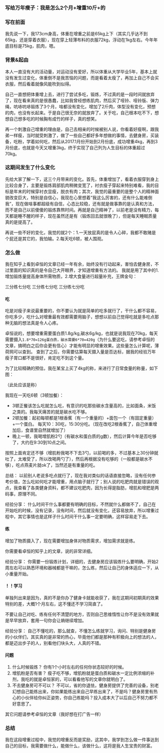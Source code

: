 ### 写给万年瘦子：我是怎么2个月+增重10斤+的

### 写在前面
我先说一下，我173cm身高，体重在增重之前是65kg上下（其实几乎达不到65kg，还是穿着衣服），现在穿上轻薄布料的衣服72kg，浮动在1kg左右。今年年底目标是75kg，肌肉，嗯。

### 背景&起由
本人一直没有大的活动量，对运动没有爱好，所以体重从大学毕业5年，基本上就没有发生过变化，体重倒不是我苦恼的问题，而是看着太瘦了，再加上自己不会买衣服，然后看着就像风能吹到似得。

自己一直想把体重增上去，进行了尝试多吃，锻炼，不过真的是一段时间就放弃了，现在看来真的是很愚蠢，比如我曾经想练肌肉，然后买了哑铃、哑铃版、弹力绳，吭哧吭哧锻炼了3个月，啥都没有变化，增加了2斤肉，体型没有变化，预想的肉，也没有长起来。于是自己很无奈的就放弃了。关于吃，自己根本吃不下，想想自己想多吃的时候胸有成竹的样子，真的想笑。

再一个刺激自己增重的理由是，自己去相亲的时候被别人说，你看着好瘦啊，跟我弟一样瘦，当时就受刺激了，做了一些自己都好多年想做的事情，去健身房，买装备，吃粉，学着如何吃，然后从2017.1月份开始到2月份底，成功增重4kg，再到3月份底，也就是今天又增重3kg，终于实现了自己列为人生目标的体重超过70kg。

### 这期间发生了什么变化

先给大家了解一下，这三个月带来的变化。首先，体重增加了，看着衣服穿到身上比较合身了，主要是锻炼肩部肌肉稍微变宽了，衬衣瘦子穿起来特别难看，我的目标是年末的时候穿衬衣显瘦，脱衣有肉；其次，我觉的最重要的是整个人的精神面貌改变巨大，特别是自信心，我现在心里想着“我这么厉害的，还有什么能难倒我”，现在做啥事都超级有自信，心态比较稳，还有就是做事靠的是认真和方法，而不是自己以前傻傻的锻炼靠熬时间。再就是自己精神了，以前老是没有精力，每天都是睡不醒的样子，现在虽然还是有（锻炼回去就很晚了），但是每天睡眠质量真的是提高了。

再说一些不好的变化，我觉的就2个：1.一天放屁真的是令人心碎，我都不敢赌是个屁还是其它的，我怕输。2.每天吃6顿，被人围观。

### 怎么做

我在知乎上看到卓恒的文章已经一年有余，始终没有行动起来，害怕去健身房，不过里面的知识真的是令自己大开眼界，才知道增重有方法的。
我就是用了其中的1.增加锻炼量提高身体所需物质，2.增大食量进行超量补充，王牌金句：

三分练七分吃
三分练七分吃
三分练七分吃

#### 吃
吃是对瘦子来说最重要的，你不要认为就是简单的吃多就行了，干什么都不容易，你吃多少，吃什么对增重最有效都需要用脑子，想想以前自己觉得吃就是多吃点那种无脑的想法真是令人心疼。

卓恒说的，想要增重需要蛋白质1.8g/kg,碳水6g/kg，也就是说我现在70kg，每天需要摄入`1.8*70=126g蛋白质，碳水需要6*70=420g`（为什么要这吃，请参考卓恒的文章，搞明白之后你会更有信心）才能有明显的增重效果。这些量怎么计算呢，薄荷网可以查到。
查到了之后，你需要估算每天摄入量是否达标，据我的经验万年瘦子胃口都不是很好，肯定吃不到这个量。


为了比较精确的预估，我在某宝上买了4kg的称，来进行了日常食量的称量，如下图：

（此处应该是称）

我现在一天吃6顿（3顿加餐）：

- 3顿正餐该怎么吃就怎么吃，有意识的吃那些碳水含量高的，比如面条，米饭之类的。我每天痛苦的就是碳水吃不够。
- 2顿加餐：起初每顿都是1根香蕉（有一个重量的）+面包一个（有固定重量）+一个蛋白。 每天10：30吃，15:30分吃。（现在改吃2根香蕉了，自己体重增加后，食谱里自然就增加了）
- 晚上一顿，我喝增肌粉2勺（有碳水和蛋白质的g数），然后计算今年是否吃够了，大约在9:30到10点之间。

按照上面肯定还不够（增肌粉我喝不下去3勺，以前喝的多，不过基本上30分钟就吐了，太难受了，所以改喝两勺了），然后再根据没有吃够的（一般都是碳水不够），吃点燕麦片就ok了，当然还是有重量的吃。

总结：
    以前别人老说多吃点就行了，现在我对类似的话语直接忽略，没有任何参考价值，怎么吃如何吃才能增重，用点脑子就行了；别人说的吃肥肉就是错误的观点，我查看了各类健身资料，都不建议吃肥肉，因为长得是脂肪，增肌和增肥是两码事，原理不同。

经验分享：
    什么时间干什么事都要有明确的目标，不然就什么都做不了，自己在开始吃的时候，没有记录，没有时间，然后就没有变化，还容易放弃，所以增重过程中，其它事情也是这样子什么时间干什么事一定要明确，这样容易走下去。

#### 练
增加了物质摄入了，现在需要增加身体对物质需求，增加需求就是练。

你需要看卓恒的知乎上的文章，说的非常详细。

经验分享：
    你需要一份锻炼计划，详细的，去健身房应该锻炼什么要明确，开始2周左右可以熟悉环境和器械都是干嘛的，怎么练，然后让自己的身体适应一下，从小重量开始。



#### ！！学习
单独列出来是因为，真的不是你办了健身卡就能收获了，我在这期间初期真的效果特别的差，大概1个月左右，这不懂还不学习简直了。

不要让自己对吃、练有任何不清楚的地方，否则自己思维惰性让你不是没有效果就是早早放弃，套用一句你会让熵继续增加。

经验分享：
    自己不懂吃的，那么就查，不懂怎么练就学习，询问、特别是健身房的小伙伴们，其实真的是非常的热心，毕竟他们都是那种有积极向上的想法的人，都是迈出步子的人，别看他们块头大，人真的不错。


#### 问题
1. 什么时候锻炼？  你有1个小时左右的任何你状态较好的时候。
2. 增肌粉是否有害？ 瘦子吃不够，增肌粉就是蛋白质和碳水一定比例浓缩的补剂，我吃的就是卓恒家的，可以看看他写的文章你就明白了。
3. 不去健身房可不可以？ 不可以，省的你退怯，健身房提供了完善的设备，别老幻想自己能练出来，你如果能练出来自己早练出来了，不是吗？健身房里有热心的小伙伴给你纠正姿势，你自己练能吗？投入成本大了以后自己不努力都不好意思了。

其它问题请参考卓恒的文章（我好想在打广告一样）


### 总结

我在这段增重过程中，我觉的增重反而是奖励，这其中，我学到怎么做一件事达到自己的目标，我需要做什么，能做什么，该做什么，这将是我人生宝贵的财富。






